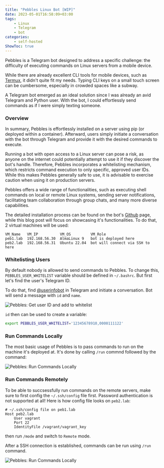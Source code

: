 ```yaml
---
title: "Pebbles Linux Bot [WIP]"
date: 2023-05-01T16:58:09+03:00
tags:
    - Linux
    - Telegram
    - bot
categories:
    - self-hosted
ShowToc: true
---
```


Pebbles is a Telegram bot designed to address a specific challenge: 
the difficulty of executing commands on Linux servers from a mobile device.  

While there are already excellent CLI tools for mobile devices, 
such as [Termux](https://termux.dev/en/), it didn't quite fit my needs. 
Typing CLI keys on a small touch screen can be cumbersome, 
especially in crowded spaces like a subway.  

A Telegram bot emerged as an ideal solution since I was already an avid 
Telegram and Python user. With the bot, I could effortlessly send commands 
as if I were simply texting someone.  


### Overview
In summary, Pebbles is effortlessly installed on a server using pip (or deployed 
within a container). Afterward, users simply initiate a conversation with the bot 
through Telegram and provide it with the desired commands to execute.  

Running a bot with open access to a Linux server can pose a risk, as anyone on 
the internet could potentially attempt to use it if they discover the bot's handle. 
Therefore, Pebbles incorporates a whitelisting mechanism, which restricts command 
execution to only specific, approved user IDs. While this makes Pebbles generally 
safe to use, it is advisable to exercise caution when using it on production servers.  

Pebbles offers a wide range of functionalities, such as executing shell commands on 
local or remote Linux systems, sending server notifications, facilitating team 
collaboration through group chats, and many more diverse capabilities.  

The detailed installation process can be found on the bot's 
[Github](https://github.com/Lab-Brat/pebbles_bot) page, while this blog post will 
focus on showcasing it's functionalities. To do that, 2 virtual machines will be 
used:
```
VM_Name   VM_IP          VM_OS         VM_Role
peb1.lab  192.168.56.30  AlmaLinux 9   bot is deployed here
peb2.lab  192.168.56.31  Ubuntu 22.04  bot will connect via SSH to here 
```

### Whitelisting Users
By default nobody is allowed to send commands to Pebbles. To change this, 
`PEBBLES_USER_WHITELIST` variable should be defined in `~/.bashrc`. But first 
let's find the user's Telegram ID.  

To do that, find [@userinfobot](https://github.com/nadam/userinfobot) in Telegram 
and initiate a conversation. Bot will send a message with `id` and `name`.  

![Pebbles: Get user ID and add to whitelist](/img/lb_pebbles_uinfo.png)

`id` then can be used to create a variable:
```bash
export PEBBLES_USER_WHITELIST='12345678910,0000111122'
```


### Run Commands Locally
The most basic usage of Pebbles is to pass commands to run on the machine it's 
deployed at. It's done by calling `/run` commnd followed by the command:

![Pebbles: Run Commands Locally](/img/lb_pebbles_runloc.png)

### Run Commands Remotely
To be able to succsessfully run commands on the remote servers, make sure to 
first config the `~/.ssh/config` file first. Password authentication is not 
supported at all! Here is how config file looks on `peb2.lab`:
```
# ~/.ssh/config file on peb1.lab
Host peb2.lab
	User vagrant
	Port 22
	IdentityFile /vagrant/vagrant_key
```

then run `/mode` and switch to `Remote` mode.   

After a SSH connection is established, commands can be run using `/run` command.

![Pebbles: Run Commands Locally](/img/lb_pebbles_runrem.png)

